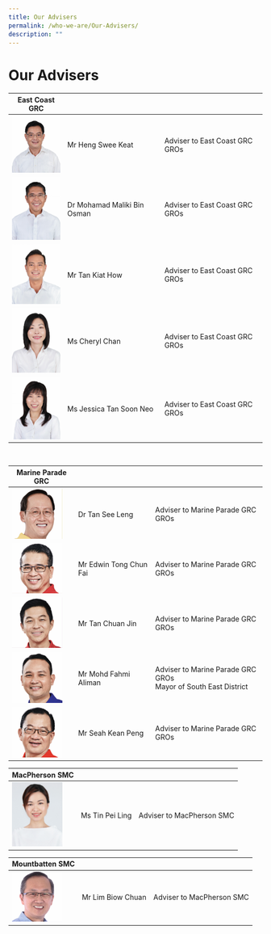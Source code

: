 ```yaml
---
title: Our Advisers
permalink: /who-we-are/Our-Advisers/
description: ""
---
```

Our Advisers
==============

| East Coast GRC |  |   |
| --------- | -------- | ---------|
<img src= "/images/Who%20We%20Are/Advisers/Heng%20Swee%20Keat.jpg" style="width: 100px; " >|Mr Heng Swee Keat|    Adviser to East Coast GRC GROs   |
<img src= "/images/Who%20We%20Are/Advisers/Mohamad.jpg" style="width: 100px; " >|Dr Mohamad Maliki Bin Osman   |  Adviser to East Coast GRC GROs  | 
<img src= "/images/Who%20We%20Are/Advisers/Tan%20Kiat%20How.jpg" style="width: 100px; " >|Mr Tan Kiat How| Adviser to East Coast GRC GROs|
<img src= "/images/Who%20We%20Are/Advisers/Cheryl%20Chan.jpg" style="width: 100px;" >|Ms Cheryl Chan| Adviser to East Coast GRC GROs|
<img src= "/images/Who%20We%20Are/Advisers/Jessica%20Tan.jpg" style="width: 100px;" >|Ms Jessica Tan Soon Neo| Adviser to East Coast GRC GROs|

<br>



| Marine Parade GRC |  | |
| -------- | -------- | -------- |
| <img src= "/images/Who%20We%20Are/Advisers/Tan%20See%20Leng.jpg" style="width: 100px;" >|Dr Tan See Leng|  Adviser to Marine Parade GRC GROs   |
|<img src= "/images/Who%20We%20Are/Advisers/Edwin%20Tong.jpg" style="width: 100px;" >|Mr Edwin Tong Chun Fai   |  Adviser to Marine Parade GRC GROs  | 
|<img src= "/images/Who%20We%20Are/Advisers/Tan%20Chuan%20Jin.jpg" style="width: 100px;" >|Mr Tan Chuan Jin | Adviser to Marine Parade GRC GROs|
|<img src= "/images/Who%20We%20Are/Advisers/Mohd%20Fahmi.jpg" style="width: 100px;" >|Mr Mohd Fahmi Aliman	  | Adviser to Marine Parade GRC GROs <br>Mayor of South East District|
|<img src= "/images/Who%20We%20Are/Advisers/Siah%20Kien%20Peng.jpg" style="width: 100px;" >|Mr Seah Kean Peng	 |Adviser to Marine Parade GRC GROs |

|MacPherson SMC |  | |
| -------- | -------- | -------- |
|<img src="/images/Who%20We%20Are/Advisers/Tin_Pei_Ling.jpg" style="width: 100px;">| Ms Tin Pei Ling | Adviser to MacPherson SMC


| Mountbatten SMC|||
| -------- | -------- | -------- |
|<img src="/images/Who%20We%20Are/Advisers/Lim%20Biow%20Chuan.jpg" style="width:100px;" >|Mr Lim Biow Chuan | Adviser to MacPherson SMC |